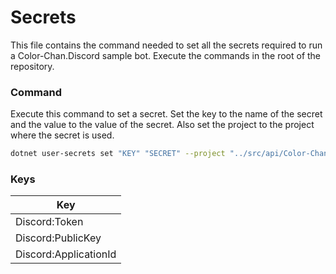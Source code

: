 # Secrets

This file contains the command needed to set all the secrets required to run a Color-Chan.Discord sample bot.
Execute the commands in the root of the repository.

### Command

Execute this command to set a secret.
Set the key to the name of the secret and the value to the value of the secret.
Also set the project to the project where the secret is used.

```bash
dotnet user-secrets set "KEY" "SECRET" --project "../src/api/Color-Chan.Api/Color-Chan.Api.csproj"
```

### Keys

| Key                   |
|-----------------------|
| Discord:Token         |
| Discord:PublicKey     |
| Discord:ApplicationId |
